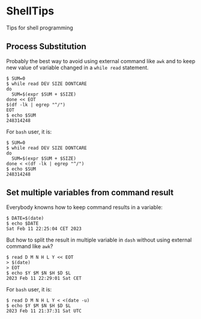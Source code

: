 # ShellTips
Tips for shell programming
## Process Substitution
Probably the best way to avoid using external command like `awk` and to keep new value of variable changed in a `while read` statement.
```
$ SUM=0
$ while read DEV SIZE DONTCARE
do
  SUM=$(expr $SUM + $SIZE)
done << EOT
$(df -lk | egrep "^/")
EOT
$ echo $SUM
248314248
```
For `bash` user, it is:
```
$ SUM=0
$ while read DEV SIZE DONTCARE
do
  SUM=$(expr $SUM + $SIZE)
done < <(df -lk | egrep "^/")
$ echo $SUM
248314248
```

## Set multiple variables from command result
Everybody knowns how to keep command results in a variable:
```
$ DATE=$(date)
$ echo $DATE
Sat Feb 11 22:25:04 CET 2023
```
But how to split the result in multiple variable in `dash` without using external command like `awk`? 
```
$ read D M N H L Y << EOT
> $(date)
> EOT
$ echo $Y $M $N $H $D $L
2023 Feb 11 22:29:01 Sat CET
```
For `bash` user, it is:
```
$ read D M N H L Y < <(date -u)
$ echo $Y $M $N $H $D $L
2023 Feb 11 21:37:31 Sat UTC
```
